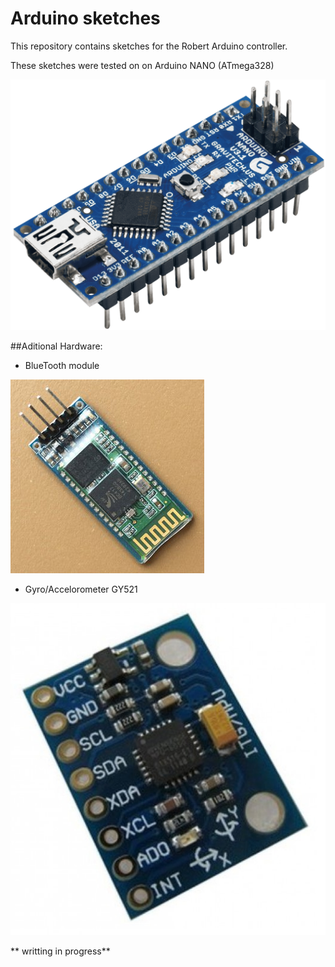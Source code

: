 Arduino sketches
=====================

This repository contains sketches for the Robert Arduino controller. 

These sketches were tested on on Arduino NANO (ATmega328)

![alt text](https://raw.githubusercontent.com/giladmanor/robert/new-GUI/arduino/ARDUINO_NANO_03.png "")


##Aditional Hardware:

* BlueTooth module

![alt text](https://raw.githubusercontent.com/giladmanor/robert/new-GUI/arduino/JY-MCU-Bluetooth.jpg "")


* Gyro/Accelorometer GY521 

![alt text](https://raw.githubusercontent.com/giladmanor/robert/new-GUI/arduino/gy_521.jpg "")


** writting in progress**
